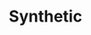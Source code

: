 ---
ee_id_show: '4154'
site: '1'
type: '5'
title: Synthetic
url: synthetic
live_url:
year: '2009'
venue: Whitney Museum of American Art
state_country: New York
pitch: ​Group show, .... got to show next to a sick Kenny Sharf (yES!!!) ;-) Also,
  Super Mario Clouds always gets shown differently, but this was the best "multi-screen"
  version of it I ever pulled off.&nbsp;
ps:
imgs: whitney-ny-2009-01-full-database-whitney.jpg
things: "[7] [supermarioclouds] 2002-001 Super Mario Clouds"
status:
layout: shows
---